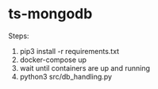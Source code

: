 # ts-mongodb
Steps:

1. pip3 install -r requirements.txt
2. docker-compose up
3. wait until containers are up and running
4. python3 src/db_handling.py
